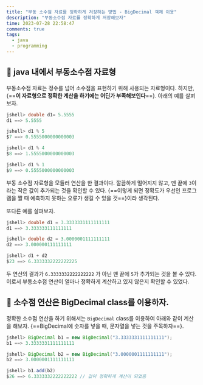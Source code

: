 ```yaml
---
title: "부동 소수점 자료를 정확하게 저장하는 방법 - BigDecimal 객체 이용"
description: "부동소수점 자료를 정확하게 저장해보자"
time: 2023-07-28 22:58:47
comments: true
tags:
  - java
  - programming
---
```


## 🔢 java 내에서 부동소수점 자료형

부동소수점 자료는 정수를 넘어 소수점을 표현하기 위해 사용되는 자료형이다. 하지만, {==**이 자료형으로 정확한 계산을 하기에는 어딘가 부족해보인다**==}. 아래의 예를 살펴보자.

``` java title="floatingpoint.java" linenums="1" hl_lines="5 8 11"
jshell> double d1= 5.5555
d1 ==> 5.5555

jshell> d1 % 5
$7 ==> 0.5555000000000003

jshell> d1 % 4
$8 ==> 1.5555000000000003

jshell> d1 % 1
$9 ==> 0.5555000000000003
```

부동 소수점 자료형을 모듈러 연산을 한 결과이다. 깔끔하게 떨어지지 않고, 맨 끝에 `3`이라는 작은 값이 추가되는 것을 확인할 수 있다. {==이렇게 되면 정확도가 우선인 프로그램을 짤 때 예측하지 못하는 오류가 생길 수 있을 것==}이라 생각된다.

또다른 예를 살펴보자.

``` java title="floatingpoint2.java" linenums="1" hl_lines="8"
jshell> double d1 = 3.3333331111111111
d1 ==> 3.333333111111111

jshell> double d2 = 3.0000001111111111
d2 ==> 3.000000111111111

jshell> d1 + d2
$23 ==> 6.3333332222222225
```

두 연산의 결과가 `6.3333332222222222` 가 아닌 맨 끝에 `5`가 추가되는 것을 볼 수 있다. 이로서 부동소수점 연산이 얼마나 정확하게 계산하고 있지 않은지 확인할 수 있었다.


## 📌 소수점 연산은 BigDecimal class를 이용하자.

정확한 소수점 연산을 하기 위해서는 `BigDecimal` class를 이용하여 아래와 같이 계산을 해보자. {==BigDecimal에 숫자를 넣을 때, 문자열을 넣는 것을 주목하자==}.


``` java title="BigDecimalExample.java" linenums="1" hl_lines="8"
jshell> BigDecimal b1 = new BigDecimal("3.3333331111111111");
b1 ==> 3.3333331111111111

jshell> BigDecimal b2 = new BigDecimal("3.0000001111111111");
b2 ==> 3.0000001111111111

jshell> b1.add(b2)
$26 ==> 6.3333332222222222 // 값이 정확하게 계산이 되었음
```

